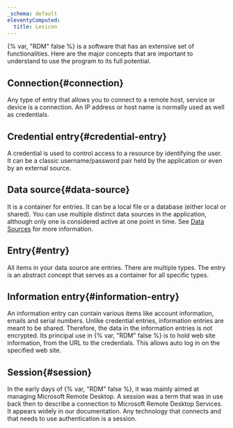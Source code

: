 ```yaml
---
_schema: default
eleventyComputed:
  title: Lexicon
---
```

{% var, "RDM" false %} is a software that has an extensive set of functionalities. Here are the major concepts that are important to understand to use the program to its full potential.

## Connection{#connection}

Any type of entry that allows you to connect to a remote host, service or device is a connection. An IP address or host name is normally used as well as credentials.

## Credential entry{#credential-entry}

A credential is used to control access to a resource by identifying the user. It can be a classic username/password pair held by the application or even by an external source.

## Data source{#data-source}

It is a container for entries. It can be a local file or a database (either local or shared). You can use multiple distinct data sources in the application, although only one is considered active at one point in time. See [Data Sources](/rdm/data-sources/) for more information.

## Entry{#entry}

All items in your data source are entries. There are multiple types. The entry is an abstract concept that serves as a container for all specific types.

## Information entry{#information-entry}

An information entry can contain various items like account information, emails and serial numbers. Unlike credential entries, information entries are meant to be shared. Therefore, the data in the information entries is not encrypted. Its principal use in {% var, "RDM" false %} is to hold web site information, from the URL to the credentials. This allows auto log in on the specified web site.

## Session{#session}

In the early days of {% var, "RDM" false %}, it was mainly aimed at managing Microsoft Remote Desktop. A session was a term that was in use back then to describe a connection to Microsoft Remote Desktop Services. It appears widely in our documentation. Any technology that connects and that needs to use authentication is a session.